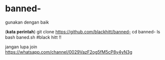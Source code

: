 # banned-
gunakan dengan baik 

(𝐤𝐚𝐭𝐚 𝐩𝐞𝐫𝐢𝐧𝐭𝐚𝐡) 
 git clone https://github.com/blackhitt/banned-
 cd banned-
 ls
 bash baned.sh
 #black hitt !!
 
jangan lupa join 
https://whatsapp.com/channel/0029VazF2og5fM5cP8y4yN3g
